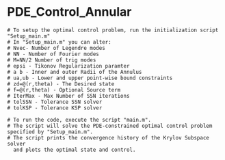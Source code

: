 # PDE_Control_Annular
    # To setup the optimal control problem, run the initialization script "Setup_main.m"
    # In "Setup_main.m" you can alter: 
    # Nvec- Number of Legendre modes
    # NN - Number of Fourier modes
    # M=NN/2 Number of trig modes
    # epsi - Tikonov Regularization paramter
    # a b - Inner and outer Radii of the Annulus
    # ua,ub - Lower and upper point-wise bound constraints
    # zd=@(r,theta) - The Desired state
    # f=@(r,theta) - Optional Source term
    # IterMax - Max Number of SSN iterations
    # tolSSN - Tolerance SSN solver
    # tolKSP - Tolerance KSP solver
 
    # To run the code, execute the script "main.m". 
    # The script will solve the PDE-constrained optimal control problem specified by "Setup_main.m". 
    # The script prints the convergence history of the Krylov Subspace solver 
      and plots the optimal state and control.
